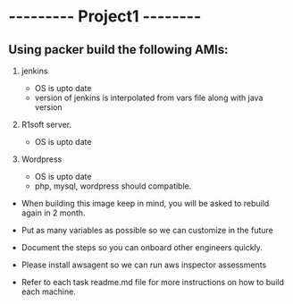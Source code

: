# --------- Project1 --------
## Using packer build the following AMIs:
1. jenkins
    * OS is upto date
    * version of jenkins is interpolated from vars file along with java version

2. R1soft server.
    * OS is upto date

3. Wordpress
    * OS is upto date
    * php, mysql, wordpress should compatible.
    
* When building this image keep in mind, you will be asked to rebuild again in 2 month.
* Put as many variables as possible so we can customize in the future

* Document the steps so you can onboard other engineers quickly.

* Please install awsagent so we can run aws inspector assessments

* Refer to each task readme.md file for more instructions on how to build each machine.